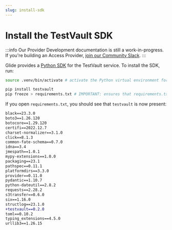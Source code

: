 ```yaml
---
slug: install-sdk
---
```


# Install the TestVault SDK

:::info
Our Provider Development documentation is still a work-in-progress. If you're building an Access Provider, [join our Community Slack](https://join.slack.com/t/commonfatecommunity/shared_invite/zt-q4m96ypu-_gYlRWD3k5rIsaSsqP7QMg).
:::

Glide provides a [Python SDK](https://github.com/common-fate/testvault-python-sdk) for the TestVault service. To install the SDK, run:

```bash
source .venv/bin/activate # activate the Python virtual environment for the Provider

pip install testvault
pip freeze > requirements.txt # IMPORTANT: ensures that requirements.txt is updated
```

If you open `requirements.txt`, you should see that `testvault` is now present:

```diff
black==23.3.0
boto3==1.26.120
botocore==1.29.120
certifi==2022.12.7
charset-normalizer==3.1.0
click==8.1.3
common-fate-schema==0.7.0
idna==3.4
jmespath==1.0.1
mypy-extensions==1.0.0
packaging==23.1
pathspec==0.11.1
platformdirs==3.3.0
provider==0.11.0
pydantic==1.10.7
python-dateutil==2.8.2
requests==2.28.2
s3transfer==0.6.0
six==1.16.0
structlog==23.1.0
+testvault==0.2.0
toml==0.10.2
typing_extensions==4.5.0
urllib3==1.26.15
```
